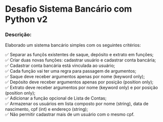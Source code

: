 # Desafio Sistema Bancário com Python v2

### Descrição:
Elaborado um sistema bancário simples com os seguintes critérios:

:white_check_mark: Separar as funçõs existentes de saque, depósito e extrato em funções;<br />
:white_check_mark: Criar duas novas funções: cadastrar usuário e cadastrar conta bancária;<br />
:white_check_mark: Cadastrar conta bancária está vinculada ao usuário;<br />
:white_check_mark: Cada função vai ter uma regra para passagem de argumentos;<br />
:white_check_mark: Saque deve receber argumentos apenas por nome (keyword only);<br />
:white_check_mark: Depósito deve receber argumentos apenas por posição (position only);<br />
:white_check_mark: Extrato deve receber argumentos por nome (keyword only) e por posição (position only);<br />
:white_check_mark: Adicionar a função opcional de Lista de Contas;<br />
:white_check_mark: Armazenar os usuários em lista composto por nome (string), data de nascimento, cpf (int) e endereço (string);<br />
:white_check_mark: Não permitir cadastrar mais de um usuário com o mesmo cpf.
